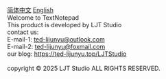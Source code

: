[简体中文](https://github.com/ted-li-git/TextNotepad/blob/main/README-zh.md) [English](https://github.com/ted-li-git/TextNotepad/blob/main/README-en.md)<br>
Welcome to TextNotepad<br>
This product is developed by LJT Studio<br>
contact us:<br>
E-mail-1: ted-lijunyu@outlook.com<br>
E-mail-2: ted-lijunyu@foxmail.com<br>
our blog: https://ted-lijunyu.top/LJTStudio<br>
<br>
copyright © 2025 LJT Studio ALL RIGHTS RESERVED.
